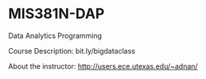 MIS381N-DAP
===========

Data Analytics Programming

Course Description: bit.ly/bigdataclass

About the instructor: http://users.ece.utexas.edu/~adnan/
